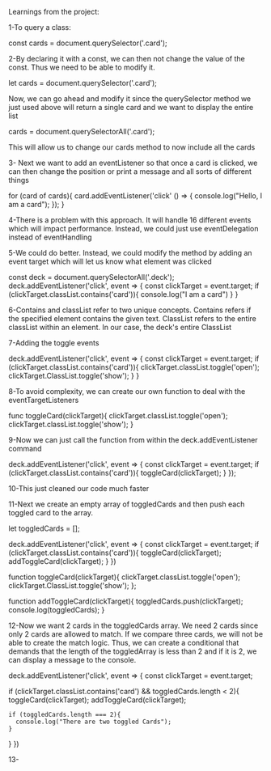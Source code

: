 Learnings from the project:

1-To query a class:

const cards = document.querySelector('.card');

2-By declaring it with a const, we can then not change the value of the const. Thus we need to be able to modify it.

let cards = document.querySelector('.card');

Now, we can go ahead and modify it since the querySelector method we just used above will return a single card and we want to display the entire list

cards = document.querySelectorAll('.card');

This will allow us to change our cards method to now include all the cards

3- Next we want to add an eventListener so that once a card is clicked, we can then change the position or print a message and all sorts of different things

for (card of cards){
  card.addEventListener('click' () => {
    console.log("Hello, I am a card");
    });
}

4-There is a problem with this approach. It will handle 16 different events which will impact performance. Instead, we could just use eventDelegation instead of eventHandling

5-We could do better. Instead, we could modify the method by adding an event target which will let us know what element was clicked

const deck = document.querySelectorAll('.deck');
deck.addEventListener('click', event => {
  const clickTarget = event.target;
  if (clickTarget.classList.contains('card')){
    console.log("I am a card")
  }
}

6-Contains and classList refer to two unique concepts. Contains refers if the specified element contains the given text. ClassList refers to the entire classList within an element. In our case, the deck's entire ClassList

7-Adding the toggle events

deck.addEventListener('click', event => {
  const clickTarget = event.target;
  if (clickTarget.classList.contains('card')){
    clickTarget.classList.toggle('open');
    clickTarget.ClassList.toggle('show');
  }
}

8-To avoid complexity, we can create our own function to deal with the eventTargetListeners

func toggleCard(clickTarget){
  clickTarget.classList.toggle('open');
  clickTarget.classList.toggle('show');
}

9-Now we can just call the function from within the deck.addEventListener command

deck.addEventListener('click', event => {
  const clickTarget = event.target;
  if (clickTarget.classList.contains('card')){
    toggleCard(clickTarget);
  }
  });

10-This just cleaned our code much faster

11-Next we create an empty array of toggledCards and then push each toggled card to the array.

let toggledCards = [];

deck.addEventListener('click', event => {
      const clickTarget = event.target;
      if (clickTarget.classList.contains('card')){
        toggleCard(clickTarget);
        addToggleCard(clickTarget);
      }
  })

  function toggleCard(clickTarget){
    clickTarget.classList.toggle('open');
    clickTarget.ClassList.toggle('show');
  };

  function addToggleCard(clickTarget){
    toggledCards.push(clickTarget);
    console.log(toggledCards);
  }

12-Now we want 2 cards in the toggledCards array. We need 2 cards since only 2 cards are allowed to match. If we compare three cards, we will not be able to create the match logic. Thus, we can create a conditional that demands that the length of the toggledArray is less than 2 and if it is 2, we can display a message to the console.


deck.addEventListener('click', event => {
  const clickTarget = event.target;

  if (clickTarget.classList.contains('card') && toggledCards.length < 2){
    toggleCard(clickTarget);
    addToggleCard(clickTarget);

    if (toggledCards.length === 2){
      console.log("There are two toggled Cards");
    }
  }
})

13-
